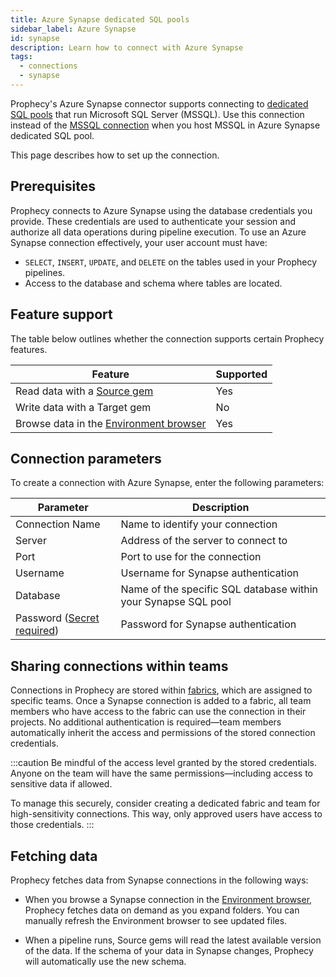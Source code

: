 ```yaml
---
title: Azure Synapse dedicated SQL pools
sidebar_label: Azure Synapse
id: synapse
description: Learn how to connect with Azure Synapse
tags:
  - connections
  - synapse
---
```


Prophecy's Azure Synapse connector supports connecting to [dedicated SQL pools](https://learn.microsoft.com/en-us/azure/synapse-analytics/sql-data-warehouse/sql-data-warehouse-overview-what-is) that run Microsoft SQL Server (MSSQL). Use this connection instead of the [MSSQL connection](/core/prophecy-fabrics/connections/mssql) when you host MSSQL in Azure Synapse dedicated SQL pool.

This page describes how to set up the connection.

## Prerequisites

Prophecy connects to Azure Synapse using the database credentials you provide. These credentials are used to authenticate your session and authorize all data operations during pipeline execution. To use an Azure Synapse connection effectively, your user account must have:

- `SELECT`, `INSERT`, `UPDATE`, and `DELETE` on the tables used in your Prophecy pipelines.
- Access to the database and schema where tables are located.

## Feature support

The table below outlines whether the connection supports certain Prophecy features.

| Feature                                                                    | Supported |
| -------------------------------------------------------------------------- | --------- |
| Read data with a [Source gem](/analysts/synapse)                           | Yes       |
| Write data with a Target gem                                               | No        |
| Browse data in the [Environment browser](/analysts/project-editor#sidebar) | Yes       |

## Connection parameters

To create a connection with Azure Synapse, enter the following parameters:

| Parameter                                                                | Description                                                    |
| ------------------------------------------------------------------------ | -------------------------------------------------------------- |
| Connection Name                                                          | Name to identify your connection                               |
| Server                                                                   | Address of the server to connect to                            |
| Port                                                                     | Port to use for the connection                                 |
| Username                                                                 | Username for Synapse authentication                            |
| Database                                                                 | Name of the specific SQL database within your Synapse SQL pool |
| Password ([Secret required](docs/enterprise/fabrics/secrets/secrets.md)) | Password for Synapse authentication                            |

## Sharing connections within teams

Connections in Prophecy are stored within [fabrics](docs/core/prophecy-fabrics/prophecy-fabrics.md), which are assigned to specific teams. Once a Synapse connection is added to a fabric, all team members who have access to the fabric can use the connection in their projects. No additional authentication is required—team members automatically inherit the access and permissions of the stored connection credentials.

:::caution
Be mindful of the access level granted by the stored credentials. Anyone on the team will have the same permissions—including access to sensitive data if allowed.

To manage this securely, consider creating a dedicated fabric and team for high-sensitivity connections. This way, only approved users have access to those credentials.
:::

## Fetching data

Prophecy fetches data from Synapse connections in the following ways:

- When you browse a Synapse connection in the [Environment browser](/analysts/pipelines), Prophecy fetches data on demand as you expand folders. You can manually refresh the Environment browser to see updated files.

- When a pipeline runs, Source gems will read the latest available version of the data. If the schema of your data in Synapse changes, Prophecy will automatically use the new schema.
